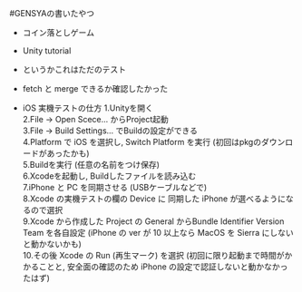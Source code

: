 #GENSYAの書いたやつ
- コイン落としゲーム
 - Unity tutorial
 - というかこれはただのテスト
 - fetch と merge できるか確認したかった

- iOS 実機テストの仕方
1.Unityを開く  
2.File → Open Scece... からProject起動  
3.File → Build Settings... でBuildの設定ができる  
4.Platform で iOS を選択し, Switch Platform を実行 (初回はpkgのダウンロードがあったかも)  
5.Buildを実行 (任意の名前をつけ保存)  
6.Xcodeを起動し, Buildしたファイルを読み込む  
7.iPhone と PC を同期させる (USBケーブルなどで)  
8.Xcode の実機テストの欄の Device に 同期した iPhone が選べるようになるので選択  
9.Xcode から作成した Project の General からBundle Identifier Version Team を各自設定 (iPhone の ver が 10 以上なら MacOS を Sierra にしないと動かないかも)  
10.その後 Xcode の Run (再生マーク) を選択 (初回に限り起動まで時間がかかることと, 安全面の確認のため iPhone の設定で認証しないと動かなかったはず)
